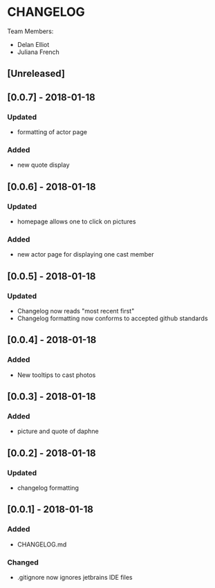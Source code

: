 # CHANGELOG
Team Members:

 - Delan Elliot
 - Juliana French

## [Unreleased]

## [0.0.7] - 2018-01-18
### Updated
- formatting of actor page 
### Added
- new quote display

## [0.0.6] - 2018-01-18
### Updated
- homepage allows one to click on pictures
### Added
- new actor page for displaying one cast member

## [0.0.5] - 2018-01-18
### Updated
- Changelog now reads "most recent first"
- Changelog formatting now conforms to accepted github standards

## [0.0.4] - 2018-01-18
### Added
- New tooltips to cast photos

## [0.0.3] - 2018-01-18
### Added
- picture and quote of daphne

## [0.0.2] - 2018-01-18
### Updated
- changelog formatting


## [0.0.1] - 2018-01-18
### Added
- CHANGELOG.md

### Changed
- .gitignore now ignores jetbrains IDE files
